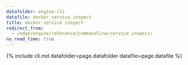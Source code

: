 ```yaml
---
datafolder: engine-cli
datafile: docker_service_inspect
title: docker service inspect
redirect_from:
  - /edge/engine/reference/commandline/service_inspect/
no_read_time: true
---
```

<!--
Sorry, but the contents of this page are automatically generated from
Docker's source code. If you want to suggest a change to the text that appears
here, you'll need to find the string by searching this repo:

https://github.com/docker/cli
-->
{% include cli.md datafolder=page.datafolder datafile=page.datafile %}
